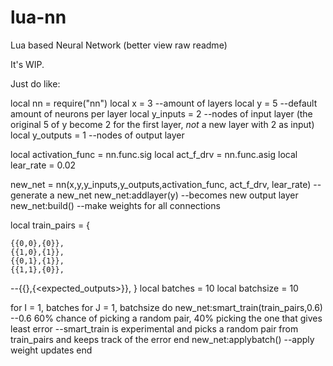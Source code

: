 # lua-nn
Lua based Neural Network (better view raw readme)

It's WIP.

Just do like:

local nn = require("nn")
local x = 3   --amount of layers
local y = 5   --default amount of neurons per layer
local y_inputs = 2  --nodes of input layer (the original 5 of y become 2 for the first layer, *not* a new layer with 2 as input)
local y_outputs = 1  --nodes of output layer

local activation_func = nn.func.sig
local act_f_drv = nn.func.asig
local lear_rate = 0.02

new_net = nn(x,y,y_inputs,y_outputs,activation_func, act_f_drv, lear_rate) --generate a new_net
new_net:addlayer(y) --becomes new output layer
new_net:build() --make weights for all connections

local train_pairs = {

	{{0,0},{0}},
	{{1,0},{1}},
	{{0,1},{1}},
	{{1,1},{0}},
  
  --{{<inputs>},{<expected_outputs>}},
}
local batches = 10
local batchsize = 10

for I = 1, batches
  for J = 1, batchsize do
    new_net:smart_train(train_pairs,0.6) --0.6  60% chance of picking a random pair, 40% picking the one that gives least error
    --smart_train is experimental and picks a random pair from train_pairs and keeps track of the error
  end
  new_net:applybatch() --apply weight updates
end

